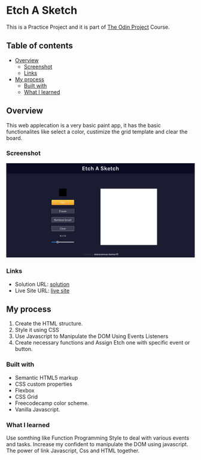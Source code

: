 # Etch A Sketch

This is a Practice Project and it is part of [The Odin Project](https://www.theodinproject.com/) Course.

## Table of contents

- [Overview](#overview)
  - [Screenshot](#screenshot)
  - [Links](#links)
- [My process](#my-process)
  - [Built with](#built-with)
  - [What I learned](#what-i-learned)

## Overview

This web applecation is a very basic paint app, it has the basic functionalites like select a color, custimize the grid template and clear the board.

### Screenshot

![screenshot](./screenshot.png)

### Links

- Solution URL: [solution](https://github.com/rahhaly/Etch-A-Sketch/)
- Live Site URL: [live site](https://rahhaly.github.io/Etch-A-Sketch/)

## My process

1. Create the HTML structure.
2. Style it using CSS
3. Use Javascript to Manipulate the DOM Using Events Listeners
4. Create necessary functions and Assign Etch one with specific event or button.

### Built with

- Semantic HTML5 markup
- CSS custom properties
- Flexbox
- CSS Grid
- Freecodecamp color scheme.
- Vanilla Javascript.

### What I learned

Use somthing like Function Programming Style to deal with various events and tasks.
Increase my confident to manipulate the DOM using javascript.
The power of link Javascript, Css and HTML together.
